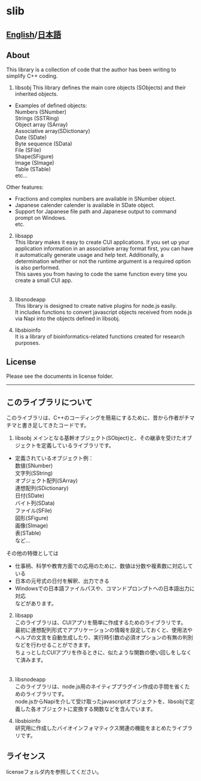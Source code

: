 # slib
## [English](#About)/[日本語](#このライブラリについて)

## About
This library is a collection of code that the author has been writing to simplify C++ coding.  

1. libsobj
This library defines the main core objects (SObjects) and their inherited objects.  
* Examples of defined objects:  
Numbers (SNumber)  
Strings (SSTRing)  
Object array (SArray)  
Associative array(SDictionary)  
Date (SDate)  
Byte sequence (SData)  
File (SFile)  
Shape(SFigure)  
Image (SImage)  
Table (STable)  
etc...  
  
Other features:  
* Fractions and complex numbers are available in SNumber object.  
* Japanese calender calender is available in SDate object.  
* Support for Japanese file path and Japanese output to command prompt on Windows.  
etc.  

2. libsapp  
This library makes it easy to create CUI applications. If you set up your application information in an associative array format first, you can have it automatically generate usage and help text. Additionally, a determination whether or not the runtime argument is a required option is also performed.  
This saves you from having to code the same function every time you create a small CUI app.  
　　
3. libsnodeapp  
This library is designed to create native plugins for node.js easily.  
It includes functions to convert javascript objects received from node.js via Napi into the objects defined in libsobj.  

4. libsbioinfo  
It is a library of bioinformatics-related functions created for research purposes.

## License
Please see the documents in license folder.

---

## このライブラリについて
このライブラリは、C++のコーディングを簡易にするために、昔から作者がチマチマと書き足してきたコードです。  

1. libsobj
メインとなる基幹オブジェクト(SObject)と、その継承を受けたオブジェクトを定義しているライブラリです。  
* 定義されているオブジェクト例：  
数値(SNumber)  
文字列(SString)  
オブジェクト配列(SArray)  
連想配列(SDictionary)  
日付(SDate)  
バイト列(SData)  
ファイル(SFile)  
図形(SFigure)  
画像(SImage)  
表(STable)  
など...  
  
その他の特徴としては  
* 仕事柄、科学や教育方面での応用のために、数値は分数や複素数に対応している  
* 日本の元号式の日付を解釈、出力できる  
* Windowsでの日本語ファイルパスや、コマンドプロンプトへの日本語出力に対応  
などがあります。  

2. libsapp  
このライブラリは、CUIアプリを簡単に作成するためのライブラリです。  
最初に連想配列形式でアプリケーションの情報を設定しておくと、使用法やヘルプの文言を自動生成したり、実行時引数の必須オプションの有無の判別などを行わせることができます。  
ちょっとしたCUIアプリを作るときに、似たような関数の使い回しをしなくて済みます。  
　　
3. libsnodeapp  
このライブラリは、node.js用のネイティブプラグイン作成の手間を省くためのライブラリです。  
node.jsからNapiを介して受け取ったjavascriptオブジェクトを、libsobjで定義した各オブジェクトに変換する関数などを含んでいます。  

4. libsbioinfo  
研究用に作成したバイオインフォマティクス関連の機能をまとめたライブラリです。


## ライセンス
licenseフォルダ内を参照してください。
